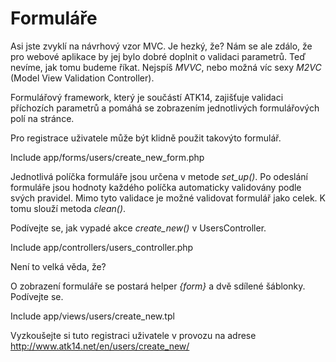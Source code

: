 Formuláře
=========

Asi jste zvyklí na návrhový vzor MVC. Je hezký, že? Nám se ale zdálo, že pro webové aplikace by jej bylo dobré doplnit o validaci parametrů.
Teď nevíme, jak tomu budeme říkat. Nejspíš *MVVC*, nebo možná víc sexy *M2VC* (Model View Validation Controller).

Formulářový framework, který je součástí ATK14, zajišťuje validaci příchozích parametrů a pomáhá se zobrazením jednotlivých formulářových polí na stránce.

Pro registrace uživatele může být klidně použit takovýto formulář.

Include app/forms/users/create_new_form.php

Jednotlivá políčka formuláře jsou určena v metode *set_up()*. Po odeslání formuláře jsou hodnoty každého políčka automaticky validovány podle svých pravidel.
Mimo tyto validace je možné validovat formulář jako celek. K tomu slouží metoda *clean()*.

Podívejte se, jak vypadé akce *create_new()* v UsersController.

Include app/controllers/users_controller.php

Není to velká věda, že?

O zobrazení formuláře se postará helper *{form}* a dvě sdílené šáblonky. Podívejte se.

Include app/views/users/create_new.tpl

Vyzkoušejte si tuto registraci uživatele v provozu na adrese <http://www.atk14.net/en/users/create_new/>

